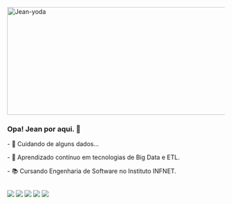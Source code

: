 <div> 
  <img style="vertical-align:center" src="https://media.giphy.com/media/ArrVyXcjSzzxe/giphy.gif" alt="Jean-yoda" height="250" width="850" >
</div>

### Opa! Jean por aqui. 👋

<div>
  <p>- 🔭 Cuidando de alguns dados...</p>
  <p>- 🌱 Aprendizado contínuo em tecnologias de Big Data e ETL.</p>
  <p>- 📚 Cursando Engenharia de Software no Instituto INFNET.</p>
</div>
  
##
  
 ##
 
<div> 
  <a href="https://instagram.com/jeanbreno26" target="_blank"><img src="https://img.shields.io/badge/-Instagram-%23E4405F?style=for-the-badge&logo=instagram&logoColor=white" target="_blank"></a>
 	<a href="https://open.spotify.com/playlist/31qxn9WWQNRVkMlscKpN5o?si=b4dfe23b1bca4a6c" target="_blank"><img src="https://img.shields.io/badge/Spotify-1ED760?&style=for-the-badge&logo=spotify&logoColor=white" target="_blank"></a>
 <a href="https://discord.com/channels/#0690" target="_blank"><img src="https://img.shields.io/badge/Discord-7289DA?style=for-the-badge&logo=discord&logoColor=white" target="_blank"></a> 
  <a href = "mailto:djbrenno@live.com"><img src="https://img.shields.io/badge/Microsoft_Outlook-0078D4?style=for-the-badge&logo=microsoft-outlook&logoColor=white" target="_blank"></a>
  <a href="https://www.linkedin.com/in/jeanbreno" target="_blank"><img src="https://img.shields.io/badge/-LinkedIn-%230077B5?style=for-the-badge&logo=linkedin&logoColor=white" target="_blank"></a> 
</div>
  
